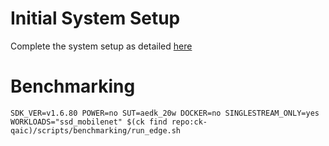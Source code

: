 # Initial System Setup 
Complete the system setup as detailed [here](https://github.com/krai/ck-qaic/blob/main/script/setup.aedk/README.md)

# Benchmarking 
``` 
SDK_VER=v1.6.80 POWER=no SUT=aedk_20w DOCKER=no SINGLESTREAM_ONLY=yes  WORKLOADS="ssd_mobilenet" $(ck find repo:ck-qaic)/scripts/benchmarking/run_edge.sh  
```